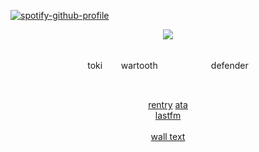 [![spotify-github-profile](https://spotify-github-profile.kittinanx.com/api/view?uid=31emw27hdnz23bbvfx4humhc7cjq&cover_image=true&theme=novatorem&show_offline=false&background_color=000000&interchange=true&bar_color=000000&bar_color_cover=true)](https://github.com/kittinan/spotify-github-profile)




<p align="center" dir="auto">
<img src="https://64.media.tumblr.com/6bc5d34d12528002d4ae3d4d1e4a11eb/d47b76cd45085a89-7a/s540x810/95a8537bc7bef9c50b40aa9b4aa585828ae01970.pnj"> 

<div align='center'> 


 <br>toki ㅤㅤwartooth ㅤㅤ ㅤㅤㅤㅤdefender

<br>
  
 
 <a href="https://rentry.co/rickypawss">rentry</a>  <a href="https://attajohn.atabook.org/">ata</a>
<br><a href="https://stats.fm/31emw27hdnz23bbvfx4humhc7cjq">lastfm</a><br> <br><a href="https://walloftext.co/tokiwartooth">wall text</a><br>
<br>
<br>



